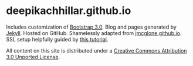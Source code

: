 deepikachhillar.github.io
========

Includes customization of <a href="https://getbootstrap.com/" target="_blank">Bootstrap 3.0</a>. Blog and pages generated by <a href="https://jekyllrb.com/" target="_blank">Jekyll</a>. Hosted on GitHub. Shamelessly adapted from <a href="https://github.com/jmcglone/jmcglone.github.io" target="_blank">jmcglone.github.io</a>. SSL setup helpfully guided by <a href="https://sheharyar.me/blog/free-ssl-for-github-pages-with-custom-domains/" target="_blank">this tutorial</a>.

All content on this site is distributed under a <a href="http://creativecommons.org/licenses/by/3.0/deed.en_US" target="_blank">Creative Commons Attribution 3.0 Unported License</a>.
